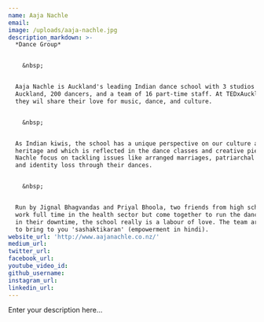 ```yaml
---
name: Aaja Nachle
email:
image: /uploads/aaja-nachle.jpg
description_markdown: >-
  *Dance Group*


    &nbsp;


  Aaja Nachle is Auckland's leading Indian dance school with 3 studios across
  Auckland, 200 dancers, and a team of 16 part-time staff. At TEDxAuckland 2018,
  they wil share their love for music, dance, and culture.


    &nbsp;


  As Indian kiwis, the school has a unique perspective on our culture and
  heritage and which is reflected in the dance classes and creative pieces. Aaja
  Nachle focus on tackling issues like arranged marriages, patriarchal society,
  and identity loss through their dances.


    &nbsp;


  Run by Jignal Bhagvandas and Priyal Bhoola, two friends from high school that
  work full time in the health sector but come together to run the dance school
  in their downtime, the school really is a labour of love. The team are excited
  to bring to you 'sashaktikaran' (empowerment in hindi).
website_url: 'http://www.aajanachle.co.nz/'
medium_url:
twitter_url:
facebook_url:
youtube_video_id:
github_username:
instagram_url:
linkedin_url:
---
```


Enter your description here...

